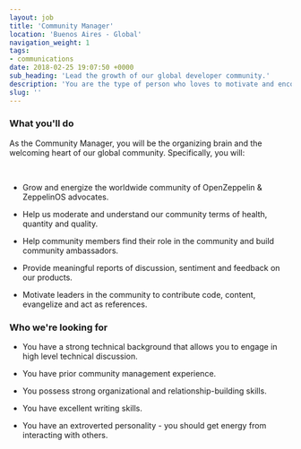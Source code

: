 ```yaml
---
layout: job
title: 'Community Manager'
location: 'Buenos Aires - Global'
navigation_weight: 1
tags:
- communications
date: 2018-02-25 19:07:50 +0000
sub_heading: 'Lead the growth of our global developer community.'
description: 'You are the type of person who loves to motivate and encourage others. You are passionate about technology, and love staying up-to-date on the latest developments. You are detail-oriented and love getting things done.'
slug: ''
---
```


<div class="requirements container margin-auto">
  <h3 class="left-aligned job-title">What you'll do</h3>
  <p class="left-align small">As the Community Manager, you will be the organizing brain and the welcoming heart of our global community. Specifically, you will:</p>
  <br/>
  <ul>
    <li>
      <p class="small left-aligned">Grow and energize the worldwide community of OpenZeppelin & ZeppelinOS advocates.</p>
    </li>
    <li>
      <p class="small left-aligned">Help us moderate and understand our community terms of health, quantity and quality.</p>
    </li>
    <li>
      <p class="small left-aligned">Help community members find their role in the community and build community ambassadors.</p>
    </li>
    <li>
      <p class="small left-aligned">Provide meaningful reports of discussion, sentiment and feedback on our products.</p>
    </li>
    <li>
      <p class="small left-aligned">Motivate leaders in the community to contribute code, content, evangelize and act as references.</p>
    </li>
  </ul>
</div>
<div class="requirements container margin-auto">
  <h3 class="left-aligned job-title">Who we're looking for</h3>
  <ul>
    <li>
      <p class="small left-aligned">You have a strong technical background that allows you to engage in high level technical discussion.</p>
    </li>
    <li>
      <p class="small left-aligned">You have prior community management experience.</p>
    </li>
    <li>
      <p class="small left-aligned">You possess strong organizational and relationship-building skills.</p>
    </li>
    <li>
      <p class="small left-aligned">You have excellent writing skills.</p>
    </li>
    <li>
      <p class="small left-aligned">You have an extroverted personality - you should get energy from interacting with others.</p>
    </li>
  </ul>
</div>